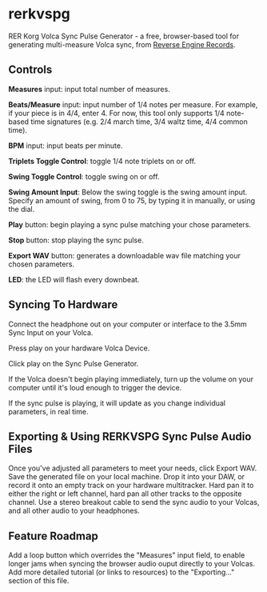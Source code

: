 # rerkvspg
RER Korg Volca Sync Pulse Generator - a free, browser-based tool for generating multi-measure Volca sync, from <a href="https://reverse-engine.com">Reverse Engine Records</a>.

<h2>Controls</h2>
<p></p><b>Measures</b> input: input total number of measures.</p>

<p><b>Beats/Measure</b> input: input number of 1/4 notes per measure. For example, if your piece is in 4/4, enter 4. For now, this tool only supports 1/4 note-based time signatures (e.g. 2/4 march time, 3/4 waltz time, 4/4 common time).</p>

<p><b>BPM</b> input: input beats per minute.</p>

<p><b>Triplets Toggle Control</b>: toggle 1/4 note triplets on or off.</p>

<p><b>Swing Toggle Control</b>: toggle swing on or off.</p>

<p><b>Swing Amount Input</b>: Below the swing toggle is the swing amount input. Specify an amount of swing, from 0 to 75, by typing it in manually, or using the dial.</p>

<p><b>Play</b> button: begin playing a sync pulse matching your chose parameters.</p>

<p><b>Stop</b> button: stop playing the sync pulse.</p>

<p><b>Export WAV</b> button: generates a downloadable wav file matching your chosen parameters.</p>

<p><b>LED</b>: the LED will flash every downbeat.</p>

<h2>Syncing To Hardware</h2>
<p>Connect the headphone out on your computer or interface to the 3.5mm Sync Input on your Volca.</p>
<p>Press play on your hardware Volca Device.</p>
<p>Click play on the Sync Pulse Generator.</p>
<p>If the Volca doesn't begin playing immediately, turn up the volume on your computer until it's loud enough to trigger the device.</p>

<p>If the sync pulse is playing, it will update as you change individual parameters, in real time.</p>

<h2>Exporting & Using RERKVSPG Sync Pulse Audio Files</h2>
Once you've adjusted all parameters to meet your needs, click Export WAV. Save the generated file on your local machine. Drop it into your DAW, or record it onto an empty track on your hardware multitracker. Hard pan it to either the right or left channel, hard pan all other tracks to the opposite channel. Use a stereo breakout cable to send the sync audio to your Volcas, and all other audio to your headphones.

<h2>Feature Roadmap</h2>
Add a loop button which overrides the "Measures" input field, to enable longer jams when syncing the browser audio ouput directly to your Volcas.
Add more detailed tutorial (or links to resources) to the "Exporting..." section of this file.
